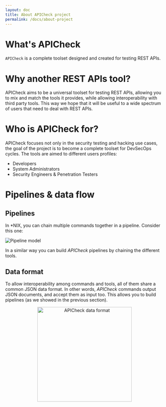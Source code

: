 ```yaml
---
layout: doc
title: About APICheck project
permalink: /docs/about-project
---
```


# What's APICheck

`APICheck` is a complete toolset designed and created for testing REST APIs.

# Why another REST APIs tool?

APICheck aims to be a universal toolset for testing REST APIs, allowing you to
mix and match the tools it provides, while allowing interoperability with third
party tools. This way we hope that it will be useful to a wide spectrum of
users that need to deal with REST APIs.

# Who is APICheck for?

APICheck focuses not only in the security testing and hacking use cases, the
goal of the project is to become a complete toolset for DevSecOps cycles. The
tools are aimed to different users profiles:

- Developers
- System Administrators
- Security Engineers & Penetration Testers

# Pipelines & data flow

## Pipelines

In *NIX, you can chain multiple commands together in a pipeline. Consider this one:

![Pipeline model](/apicheck/assets/images/apicheck_unix_pipeline.png)

In a similar way you can build *APICheck* pipelines by chaining the different
tools.

## Data format

To allow interoperability among commands and tools, all of them share a common
JSON data format. In other words, *APICheck* commands output JSON documents, and
accept them as input too. This allows you to build pipelines (as we showed in
the previous section).

<div style="text-align: center">
    <img width="300px" src="/apicheck/assets/images/data_format.png" alt="APICheck data format">
</div>

